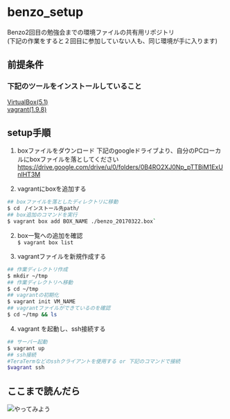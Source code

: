 # benzo_setup
Benzo2回目の勉強会までの環境ファイルの共有用リポジトリ  
(下記の作業をすると２回目に参加していない人も、同じ環境が手に入ります)

## 前提条件
### 下記のツールをインストールしていること
[VirtualBox(5.1)](https://www.virtualbox.org/)   
[vagrant(1.9.8)](https://www.vagrantup.com/)

## setup手順
1. boxファイルをダウンロード
下記のgoogleドライブより、自分のPCローカルにboxファイルを落としてください
https://drive.google.com/drive/u/0/folders/0B4RO2XJ0Np_pTTBiM1ExUnlHT3M

1. vagrantにboxを追加する
  ```bash
  ## boxファイルを落としたディレクトリに移動
  $ cd　/インストール先path/ 
  ## box追加のコマンドを実行
  $ vagrant box add BOX_NAME ./benzo_20170322.box`
  ```
2. box一覧への追加を確認  
  `$ vagrant box list`

3. vagrantファイルを新規作成する
  ```bash
  ## 作業ディレクトリ作成
  $ mkdir ~/tmp
  ## 作業ディレクトリへ移動
  $ cd ~/tmp
  ## vagrantの初期化
  $ vagrant init VM_NAME
  ## vagrantファイルができているのを確認
  $ cd ~/tmp && ls
  ```
4. vagrant を起動し、ssh接続する
  ```sh
  ## サーバー起動
  $ vagrant up　　
  ## ssh接続
  #TeraTermなどのsshクライアントを使用する or 下記のコマンドで接続
  $vagrant ssh
  ```

## ここまで読んだら
![やってみよう](http://i2.wp.com/yakyuyakyu.link/wp/wp-content/uploads/2017/01/yjimage-1-10.jpg?fit=300%2C168)
